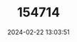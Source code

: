 ---
title: "154714"
category: "Erotelis armiger"
draft: false
date: 2024-02-22 13:03:51
languages:
  Spanish; Castilian: ["Guavina Cabeza Plana"]
  English: ["Flathead Sleeper"]
---